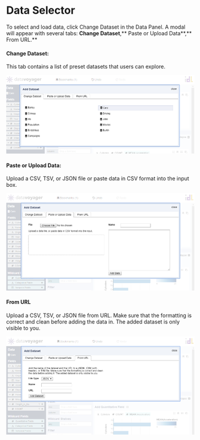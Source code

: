 # Data Selector

To select and load data, click Change Dataset in the Data Panel. A modal will appear with several tabs: **Change Dataset**,** Paste or Upload Data**,** From URL.**



#### Change Dataset:

This tab contains a list of preset datasets that users can explore. 

![Data Selector: Change Dataset Tab](../.gitbook/assets/changedataset.PNG)



#### Paste or Upload Data:

Upload a CSV, TSV, or JSON file or paste data in CSV format into the input box. 

![Data Selector: Paste or Upload Data Tab](../.gitbook/assets/pasteoruploaddata.PNG)

#### From URL

Upload a CSV, TSV, or JSON file from URL. Make sure that the formatting is correct and clean before adding the data in. The added dataset is only visible to you. 

![Data Selector: From URL Tab](../.gitbook/assets/fromurl.PNG)

